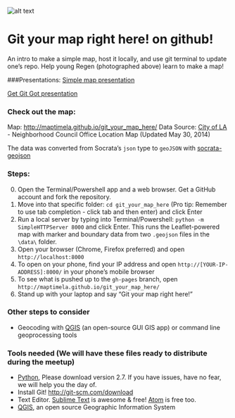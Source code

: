![alt text](https://raw.githubusercontent.com/maptimeLA/git_your_map_here/master/images/gityourmaps.jpg "Cover")

# Git your map right here! on github!

An intro to make a simple map, host it locally, and use git terminal to update one’s repo. Help young Regen (photographed above) learn to make a map!

###Presentations:
[Simple map presentation](http://maptimela.github.io/git_your_map_here/index_slide.html)

[Get Git Got presentation](http://slides.com/patriciarealini/get-git-got#/)

### Check out the map:

Map: http://maptimela.github.io/git_your_map_here/
Data Source: [City of LA](https://data.lacity.org/A-Well-Run-City/Neighborhood-Council-Office-Location-Map/nnrh-gpbn) - Neighborhood Council Office Location Map (Updated May 30, 2014)

The data was converted from Socrata’s `json` type to `geoJSON` with [socrata-geojson](https://github.com/mvexel/socrata-geojson)

### Steps:
0. Open the Terminal/Powershell app and a web browser. Get a GitHub account and fork the repository.
1. Move into that specific folder: `cd git_your_map_here` (Pro tip: Remember to use tab completion - click tab and then enter) and click Enter
2. Run a local server by typing into Terminal/Powershell: `python -m SimpleHTTPServer 8000` and click Enter. This runs the Leaflet-powered map with marker and boundary data from two `.geojson` files in the `\data\` folder. 
3. Open your browser (Chrome, Firefox preferred) and open `http://localhost:8000`
4. To open on your phone, find your IP address and open `http://[YOUR-IP-ADDRESS]:8000/` in your phone’s mobile browser
5. To see what is pushed up to the `gh-pages` branch, open `http://maptimela.github.io/git_your_map_here/`
6. Stand up with your laptop and say “Git your map right here!”


### Other steps to consider
* Geocoding with [QGIS](http://www.qgis.org/en/site/) (an open-source GUI GIS app) or command line geoprocessing tools


### Tools needed (We will have these files ready to distribute during the meetup)
* [Python](https://www.python.org/), Please download version 2.7. If you have issues, have no fear, we will help you the day of.
* Install Git! http://git-scm.com/download
* Text Editor. [Sublime Text](http://www.sublimetext.com/) is awesome & free! [Atom](http://atom.io/) is free too.
* [QGIS](http://www.qgis.org/en/site/), an open source Geographic Information System
